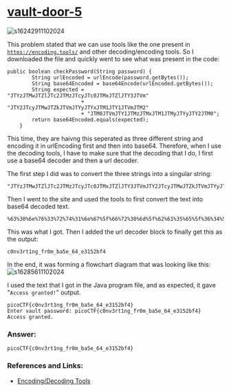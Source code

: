 # <a href="https://play.picoctf.org/practice/challenge/77">vault-door-5</a>
![s16242911102024](https://a.okmd.dev/md/673090e6dce33.png)

This problem stated that we can use tools like the one present in <a href="https://encoding.tools/">``https://encoding.tools/``</a> and other decoding/encoding tools. So I downloaded the file and quickly went to see what was present in the code:

```
public boolean checkPassword(String password) {
        String urlEncoded = urlEncode(password.getBytes());
        String base64Encoded = base64Encode(urlEncoded.getBytes());
        String expected = "JTYzJTMwJTZlJTc2JTMzJTcyJTc0JTMxJTZlJTY3JTVm"
                        + "JTY2JTcyJTMwJTZkJTVmJTYyJTYxJTM1JTY1JTVmJTM2"
                        + "JTM0JTVmJTY1JTMzJTMxJTM1JTMyJTYyJTY2JTM0";
        return base64Encoded.equals(expected);
    }
```
This time, they are haivng this seperated as three different string and encoding it in urlEncoding first and then into base64. Therefore, when I use the decoding tools, I have to make sure that the decoding that I do, I first use a base64 decoder and then a url decoder.

The first step I did was to convert the three strings into a singular string:
```
"JTYzJTMwJTZlJTc2JTMzJTcyJTc0JTMxJTZlJTY3JTVmJTY2JTcyJTMwJTZkJTVmJTYyJTYxJTM1JTY1JTVmJTM2JTM0JTVmJTY1JTMzJTMxJTM1JTMyJTYyJTY2JTM0"
```

Then I went to the site and used the tools to first convert the text into base64 decoded text.
```
%63%30%6e%76%33%72%74%31%6e%67%5f%66%72%30%6d%5f%62%61%35%65%5f%36%34%5f%65%33%31%35%32%62%66%34
```
This was what I got. Then I added the url decoder block to finally get this as the output:
```
c0nv3rt1ng_fr0m_ba5e_64_e3152bf4
```

In the end, it was forming a flowchart diagram that was looking like this:
![s16285611102024](https://a.okmd.dev/md/673091f1c67fa.png)

I used the text that I got in the Java program file, and as expected, it gave "``Access granted!``" output.
```
picoCTF{c0nv3rt1ng_fr0m_ba5e_64_e3152bf4}
Enter vault password: picoCTF{c0nv3rt1ng_fr0m_ba5e_64_e3152bf4}
Access granted.
```

### Answer:
```
picoCTF{c0nv3rt1ng_fr0m_ba5e_64_e3152bf4}
```

### References and Links:
- <a href= "https://encoding.tools/">Encoding/Decoding Tools</a>